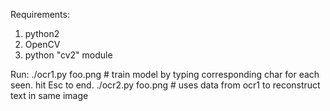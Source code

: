 
Requirements:
1. python2
2. OpenCV
3. python "cv2" module

Run:
    ./ocr1.py foo.png # train model by typing corresponding char for each seen. hit Esc to end.
    ./ocr2.py foo.png # uses data from ocr1 to reconstruct text in same image
